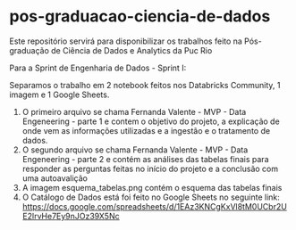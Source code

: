 # pos-graduacao-ciencia-de-dados
Este repositório servirá para disponibilizar os trabalhos feito na Pós-graduação de Ciência de Dados e Analytics da Puc Rio

Para a Sprint de Engenharia de Dados - Sprint I:

Separamos o trabalho em 2 notebook feitos nos Databricks Community, 1 imagem e 1 Google Sheets.
  1. O primeiro arquivo se chama Fernanda Valente - MVP - Data Engeneering - parte 1 e contem o objetivo do projeto, a explicação de onde vem as informações utilizadas e a ingestão e o tratamento de dados.
  2. O segundo arquivo se chama Fernanda Valente - MVP - Data Engeneering - parte 2 e contém as análises das tabelas finais para responder as perguntas feitas no início do projeto e a conclusão com uma autoavalição
  3. A imagem esquema_tabelas.png contém o esquema das tabelas finais
  4. O Catálogo de Dados está foi feito no Google Sheets no seguinte link: https://docs.google.com/spreadsheets/d/1EAz3KNCgKxVl8tM0UCbr2UE2lrvHe7Ey9nJOz39X5Nc
